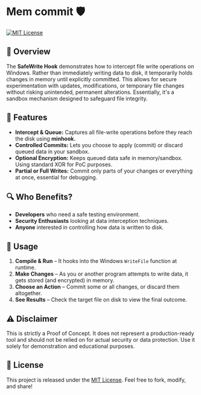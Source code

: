# Mem commit 🛡

[![MIT License](https://img.shields.io/badge/License-MIT-yellow.svg)](LICENSE)

## 📌 **Overview**

The **SafeWrite Hook** demonstrates how to intercept file write operations on Windows. Rather than immediately writing data to disk, it temporarily holds changes in memory until explicitly committed. This allows for secure experimentation with updates, modifications, or temporary file changes without risking unintended, permanent alterations. Essentially, it's a sandbox mechanism designed to safeguard file integrity.

## 💎 **Features**

- **Intercept & Queue:** Captures all file-write operations before they reach the disk using **__minhook.__**
- **Controlled Commits:** Lets you choose to apply (commit) or discard queued data in your sandbox.
- **Optional Encryption:** Keeps queued data safe in memory/sandbox. Using standard XOR for PoC purposes.
- **Partial or Full Writes:** Commit only parts of your changes or everything at once, essential for debugging.

## 🔍 **Who Benefits?**

- **Developers** who need a safe testing environment.
- **Security Enthusiasts** looking at data interception techniques.
- **Anyone** interested in controlling how data is written to disk.

## 🧪 **Usage**

1. **Compile & Run** – It hooks into the Windows `WriteFile` function at runtime.
2. **Make Changes** – As you or another program attempts to write data, it gets stored (and encrypted) in memory.
3. **Choose an Action** – Commit some or all changes, or discard them altogether.
4. **See Results** – Check the target file on disk to view the final outcome.

## ⚠️ Disclaimer

This is strictly a Proof of Concept. It does not represent a production-ready tool and should not be relied on for actual security or data protection. Use it solely for demonstration and educational purposes.

## 📜 **License**

This project is released under the [MIT License](LICENSE). Feel free to fork, modify, and share!
